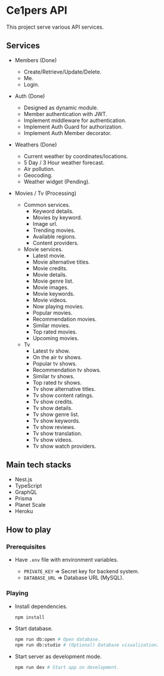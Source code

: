 # Ce1pers API

This project serve various API services.

## Services

- Members (Done)

  - Create/Retrieve/Update/Delete.
  - Me.
  - Login.

- Auth (Done)

  - Designed as dynamic module.
  - Member authentication with JWT.
  - Implement middleware for authentication.
  - Implement Auth Guard for authorization.
  - Implement Auth Member decorator.

- Weathers (Done)

  - Current weather by coordinates/locations.
  - 5 Day / 3 Hour weather forecast.
  - Air pollution.
  - Geocoding.
  - Weather widget (Pending).

- Movies / Tv (Processing)
  - Common services.
    - Keyword details.
    - Movies by keyword.
    - Image url.
    - Trending movies.
    - Available regions.
    - Content providers.
  - Movie services.
    - Latest movie.
    - Movie alternative titles.
    - Movie credits.
    - Movie details.
    - Movie genre list.
    - Movie images.
    - Movie keywords.
    - Movie videos.
    - Now playing movies.
    - Popular movies.
    - Recommendation movies.
    - Similar movies.
    - Top rated movies.
    - Upcoming movies.
  - Tv
    - Latest tv show.
    - On the air tv shows.
    - Popular tv shows.
    - Recommendation tv shows.
    - Similar tv shows.
    - Top rated tv shows.
    - Tv show alternative titles.
    - Tv show content ratings.
    - Tv show credits.
    - Tv show details.
    - Tv show genre list.
    - Tv show keywords.
    - Tv show reviews.
    - Tv show translation.
    - Tv show videos.
    - Tv show watch providers.

## Main tech stacks

- Nest.js
- TypeScript
- GraphQL
- Prisma
- Planet Scale
- Heroku

## How to play

### Prerequisites

- Have `.env` file with environment variables.

  - `PRIVATE_KEY` => Secret key for backend system.
  - `DATABASE_URL` => Database URL (MySQL).

### Playing

- Install dependencies.

  ```bash
  npm install
  ```

- Start database.

  ```bash
  npm run db:open # Open database.
  npm run db:studio # (Optional) Database visualization.
  ```

- Start server as development mode.

  ```bash
  npm run dev # Start app on development.
  ```

